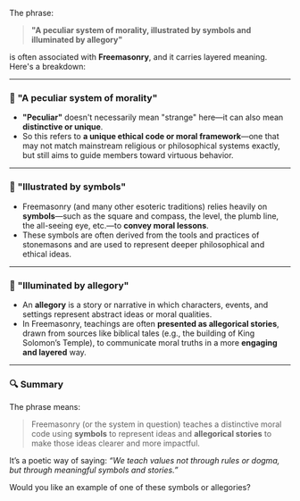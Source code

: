 The phrase:

> **"A peculiar system of morality, illustrated by symbols and illuminated by allegory"**

is often associated with **Freemasonry**, and it carries layered meaning. Here's a breakdown:

---

### 🔹 **"A peculiar system of morality"**

- **"Peculiar"** doesn't necessarily mean "strange" here—it can also mean **distinctive or unique**.
- So this refers to **a unique ethical code or moral framework**—one that may not match mainstream religious or philosophical systems exactly, but still aims to guide members toward virtuous behavior.

---

### 🔹 **"Illustrated by symbols"**

- Freemasonry (and many other esoteric traditions) relies heavily on **symbols**—such as the square and compass, the level, the plumb line, the all-seeing eye, etc.—to **convey moral lessons**.
- These symbols are often derived from the tools and practices of stonemasons and are used to represent deeper philosophical and ethical ideas.

---

### 🔹 **"Illuminated by allegory"**

- An **allegory** is a story or narrative in which characters, events, and settings represent abstract ideas or moral qualities.
- In Freemasonry, teachings are often **presented as allegorical stories**, drawn from sources like biblical tales (e.g., the building of King Solomon’s Temple), to communicate moral truths in a more **engaging and layered** way.

---

### 🔍 Summary

The phrase means:

> Freemasonry (or the system in question) teaches a distinctive moral code using **symbols** to represent ideas and **allegorical stories** to make those ideas clearer and more impactful.

It’s a poetic way of saying: _“We teach values not through rules or dogma, but through meaningful symbols and stories.”_

Would you like an example of one of these symbols or allegories?